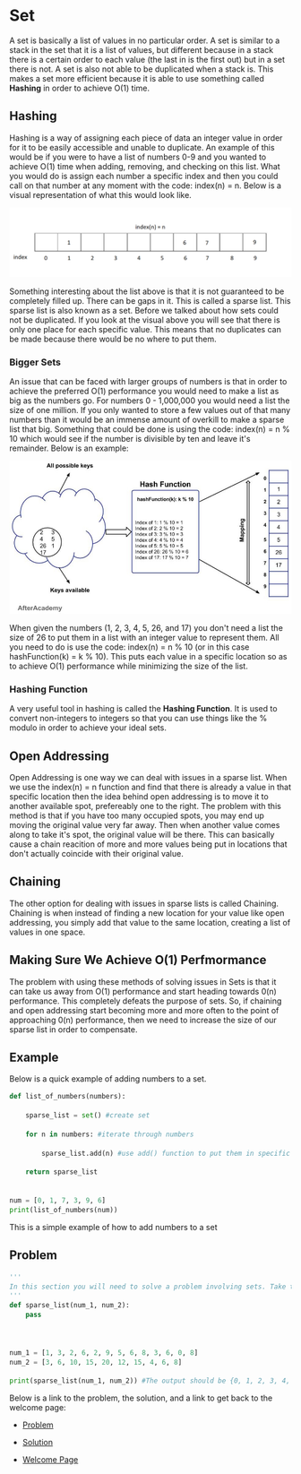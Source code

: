 # **Set**

A set is basically a list of values in no particular order. A set is similar to a stack in the set that it is a list of values, but different because in a stack there is a certain order to each value (the last in is the first out) but in a set there is not. A set is also not able to be duplicated when a stack is. This makes a set more efficient because it is able to use something called **Hashing** in order to achieve O(1) time.

## Hashing

Hashing is a way of assigning each piece of data an integer value in order for it to be easily accessible and unable to duplicate. An example of this would be if you were to have a list of numbers 0-9 and you wanted to achieve O(1) time when adding, removing, and checking on this list. What you would do is assign each number a specific index and then you could call on that number at any moment with the code: index(n) = n. Below is a visual representation of what this would look like.

![Alternate Text to Display](pictures/hashing_1.png)

Something interesting about the list above is that it is not guaranteed to be completely filled up. There can be gaps in it. This is called a sparse list. This sparse list is also known as a set. Before we talked about how sets could not be duplicated. If you look at the visual above you will see that there is only one place for each specific value. This means that no duplicates can be made because there would be no where to put them.

### Bigger Sets

An issue that can be faced with larger groups of numbers is that in order to achieve the preferred O(1) performance you would need to make a list as big as the numbers go. For numbers 0 - 1,000,000 you would need a list the size of one million. If you only wanted to store a few values out of that many numbers than it would be an immense amount of overkill to make a sparse list that big. Something that could be done is using the code: index(n) = n % 10 which would see if the number is divisible by ten and leave it's remainder. Below is an example:

![Alternate Text to Display](pictures/hashing_2.jpg)

When given the numbers (1, 2, 3, 4, 5, 26, and 17) you don't need a list the size of 26 to put them in a list with an integer value to represent them. All you need to do is use the code: index(n) = n % 10 (or in this case hashFunction(k) = k % 10). This puts each value in a specific location so as to achieve O(1) performance while minimizing the size of the list.

### Hashing Function

A very useful tool in hashing is called the **Hashing Function**. It is used to convert non-integers to integers so that you can use things like the % modulo in order to achieve your ideal sets.

## Open Addressing

Open Addressing is one way we can deal with issues in a sparse list. When we use the index(n) = n function and find that there is already a value in that specific location then the idea behind open addressing is to move it to another available spot, prefereably one to the right. The problem with this method is that if you have too many occupied spots, you may end up moving the original value very far away. Then when another value comes along to take it's spot, the original value will be there. This can basically cause a chain reacition of more and more values being put in locations that don't actually coincide with their original value.

## Chaining

The other option for dealing with issues in sparse lists is called Chaining. Chaining is when instead of finding a new location for your value like open addressing, you simply add that value to the same location, creating a list of values in one space.

## Making Sure We Achieve O(1) Perfmormance

The problem with using these methods of solving issues in Sets is that it can take us away from O(1) performance and start heading towards 0(n) performance. This completely defeats the purpose of sets. So, if chaining and open addressing start becoming more and more often to the point of approaching 0(n) performance, then we need to increase the size of our sparse list in order to compensate.

## Example

Below is a quick example of adding numbers to a set.

```Python 
def list_of_numbers(numbers):
    
    sparse_list = set() #create set

    for n in numbers: #iterate through numbers

        sparse_list.add(n) #use add() function to put them in specific locations
    
    return sparse_list
    

num = [0, 1, 7, 3, 9, 6]
print(list_of_numbers(num))

```
This is a simple example of how to add numbers to a set

## Problem

```Python
'''
In this section you will need to solve a problem involving sets. Take the two lists of numbers given and combine them into a set without repeating any numbers
'''
def sparse_list(num_1, num_2):
    pass



num_1 = [1, 3, 2, 6, 2, 9, 5, 6, 8, 3, 6, 0, 8]
num_2 = [3, 6, 10, 15, 20, 12, 15, 4, 6, 8]

print(sparse_list(num_1, num_2)) #The output should be {0, 1, 2, 3, 4, 5, 6, 8, 9, 10, 12, 15, 20}
```
Below is a link to the problem, the solution, and a link to get back to the welcome page:

* [Problem](problems/set(1)problem.py)

* [Solution](solutions/sets(1)solution.py)

* [Welcome Page](welcome.md)
